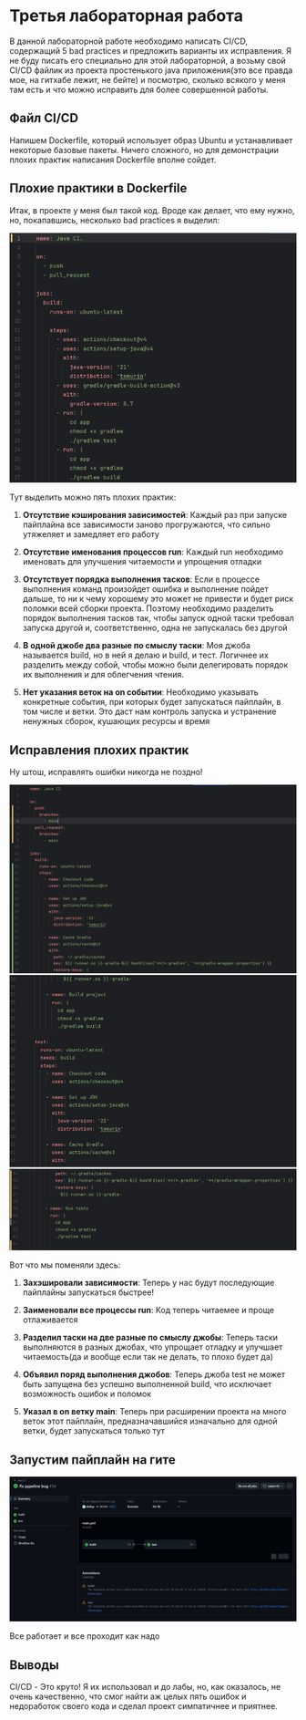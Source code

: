 # Третья лабораторная работа

В данной лабораторной работе необходимо написать CI/CD, содержащий 5 bad practices и предложить варианты их исправления. Я не буду писать его специально для этой лабораторной, а возьму свой CI/CD файлик из проекта простенького java приложения(это все правда мое, на гитхабе лежит, не бейте) и посмотрю, сколько всякого у меня там есть и что можно исправить для более совершенной работы.

## Файл CI/CD

Напишем Dockerfile, который использует образ Ubuntu и устанавливает некоторые базовые пакеты. Ничего сложного, но для демонстрации плохих практик написания Dockerfile вполне сойдет.

## Плохие практики в Dockerfile
Итак, в проекте у меня был такой код. Вроде как делает, что ему нужно, но, покапавшись, несколько bad practices я выделил:

![Плохой код](img/1.png)

Тут выделить можно пять плохих практик:

1. **Отсутствие кэширования зависимостей**: Каждый раз при запуске пайплайна все зависимости заново прогружаются, что сильно утяжеляет и замедляет его работу

2. **Отсутствие именования процессов run**: Каждый run необходимо именовать для улучшения читаемости и упрощения отладки
   
3. **Отсутствует порядка выполнения тасков**: Если в процессе выполнения команд произойдет ошибка и выполнение пойдет дальше, то ни к чему хорошему это может не привести и будет риск поломки всей сборки проекта. Поэтому необходимо разделить порядок выполнения тасков так, чтобы запуск одной таски требовал запуска другой и, соответственно, одна не запускалась без другой
4. **В одной джобе два разные по смыслу таски**: Моя джоба называется build, но в ней я делаю и build, и тест. Логичнее их разделить между собой, чтобы можно были делегировать порядок их выполнения и для облегчения чтения.
5. **Нет указания веток на on событии**: Необходимо указывать конкретные события, при которых будет запускаться пайплайн, в том числе и ветки. Это даст нам контроль запуска и устранение ненужных сборок, кушающих ресурсы и время

## Исправления плохих практик
Ну штош, исправлять ошибки никогда не поздно!

![Хороший код](img/2.png)
![Хороший код](img/3.png)
![Хороший код](img/4.png)

Вот что мы поменяли здесь:
1. **Захэшировали зависимости**: Теперь у нас будут последующие пайплайны запускаться быстрее!

2. **Заименовали все процессы run**: Код теперь читаемее и проще отлаживается

3. **Разделил таски на две разные по смыслу джобы**: Теперь таски выполняются в разных джобах, что упрощает отладку и улучшает читаемость(да и вообще если так не делать, то плохо будет да)

4. **Объявил поряд выполнения джобов**: Теперь джоба test не может быть запущена без успешно выполненной build, что исключает возможность ошибок и поломок

5. **Указал в on ветку main**: Теперь при расширении проекта на много веток этот пайплайн, предназначавшийся изначально для одной ветки, будет запускаться только тут

## Запустим пайплайн на гите

![Пайплайн](img/git.png)

Все работает и все проходит как надо 

## Выводы

CI/CD - Это круто! Я их использовал и до лабы, но, как оказалось, не очень качественно, что смог найти аж целых пять ошибок и недоработок своего кода и сделал проект симпатичнее и приятнее. 
